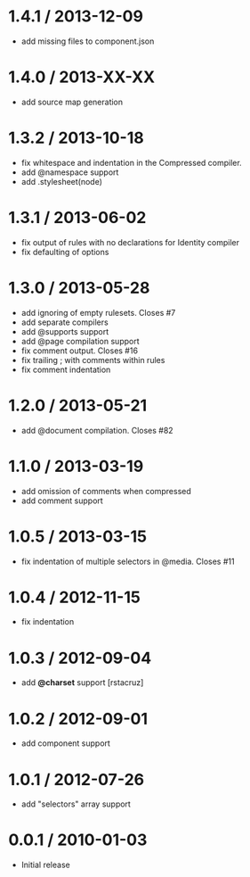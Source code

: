 
1.4.1 / 2013-12-09
==================

 * add missing files to component.json

1.4.0 / 2013-XX-XX
==================

 * add source map generation

1.3.2 / 2013-10-18
==================

 * fix whitespace and indentation in the Compressed compiler.
 * add @namespace support
 * add .stylesheet(node)

1.3.1 / 2013-06-02
==================

 * fix output of rules with no declarations for Identity compiler
 * fix defaulting of options

1.3.0 / 2013-05-28
==================

 * add ignoring of empty rulesets. Closes #7
 * add separate compilers
 * add @supports support
 * add @page compilation support
 * fix comment output. Closes #16
 * fix trailing ; with comments within rules
 * fix comment indentation

1.2.0 / 2013-05-21
==================

 * add @document compilation. Closes #82

1.1.0 / 2013-03-19
==================

  * add omission of comments when compressed
  * add comment support

1.0.5 / 2013-03-15
==================

  * fix indentation of multiple selectors in @media. Closes #11

1.0.4 / 2012-11-15
==================

  * fix indentation

1.0.3 / 2012-09-04
==================

  * add __@charset__ support [rstacruz]

1.0.2 / 2012-09-01
==================

  * add component support

1.0.1 / 2012-07-26
==================

  * add "selectors" array support

0.0.1 / 2010-01-03
==================

  * Initial release
